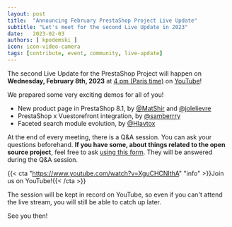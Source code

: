 ```yaml
---
layout: post
title:  "Announcing February PrestaShop Project Live Update"
subtitle: "Let's meet for the second Live Update in 2023"
date:   2023-02-03
authors: [ kpodemski ]
icon: icon-video-camera
tags: [contribute, event, community, live-update]
---
```


The second Live Update for the PrestaShop Project will happen on **Wednesday, February 8th, 2023** at [4 pm (Paris time)](https://time.is/1600_8_Feb_2023_in_Paris) on [YouTube](https://www.youtube.com/watch?v=XguCHCNlthA)!

We prepared some very exciting demos for all of you!

- New product page in PrestaShop 8.1, by [@MatShir](https://github.com/MatShir) and [@jolelievre](https://github.com/jolelievre)
- PrestaShop x Vuestorefront integration, by [@samberrry](https://github.com/samberrry)
- Faceted search module evolution, by [@Hlavtox](https://github.com/Hlavtox)

At the end of every meeting, there is a Q&A session. You can ask your questions beforehand.
**If you have some, about things related to the open source project**, feel free to ask [using this form](https://forms.gle/FWazuZnXBtFPauFZ7). They will be answered during the Q&A session.

{{< cta "https://www.youtube.com/watch?v=XguCHCNlthA" "info" >}}Join us on YouTube!{{< /cta >}}

The session will be kept in record on YouTube, so even if you can't attend the live stream, you will still be able to catch up later.

See you then!
